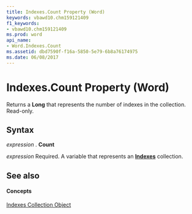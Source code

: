 ```yaml
---
title: Indexes.Count Property (Word)
keywords: vbawd10.chm159121409
f1_keywords:
- vbawd10.chm159121409
ms.prod: word
api_name:
- Word.Indexes.Count
ms.assetid: dbd7590f-f16a-5850-5e79-6b8a76174975
ms.date: 06/08/2017
---
```



# Indexes.Count Property (Word)

Returns a  **Long** that represents the number of indexes in the collection. Read-only.


## Syntax

 _expression_ . **Count**

 _expression_ Required. A variable that represents an **[Indexes](Word.indexes.md)** collection.


## See also


#### Concepts


[Indexes Collection Object](Word.indexes.md)

